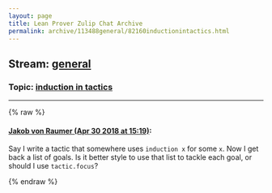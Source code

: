 ```yaml
---
layout: page
title: Lean Prover Zulip Chat Archive 
permalink: archive/113488general/82160inductionintactics.html
---
```


## Stream: [general](index.html)
### Topic: [induction in tactics](82160inductionintactics.html)

---


{% raw %}
#### [ Jakob von Raumer (Apr 30 2018 at 15:19)](https://leanprover.zulipchat.com/#narrow/stream/113488-general/topic/induction%20in%20tactics/near/125893367):
Say I write a tactic that somewhere uses `induction x` for some `x`. Now I get back a list of goals. Is it better style to use that list to tackle each goal, or should I use `tactic.focus`?


{% endraw %}
